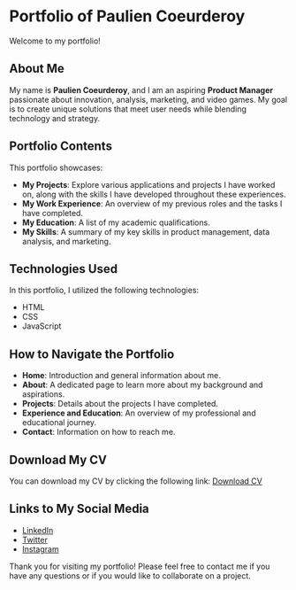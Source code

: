 # Portfolio of Paulien Coeurderoy

Welcome to my portfolio!

## About Me

My name is **Paulien Coeurderoy**, and I am an aspiring **Product Manager** passionate about innovation, analysis, marketing, and video games. My goal is to create unique solutions that meet user needs while blending technology and strategy.

## Portfolio Contents

This portfolio showcases:

- **My Projects**: Explore various applications and projects I have worked on, along with the skills I have developed throughout these experiences.
- **My Work Experience**: An overview of my previous roles and the tasks I have completed.
- **My Education**: A list of my academic qualifications.
- **My Skills**: A summary of my key skills in product management, data analysis, and marketing.

## Technologies Used

In this portfolio, I utilized the following technologies:

- HTML
- CSS
- JavaScript

## How to Navigate the Portfolio

- **Home**: Introduction and general information about me.
- **About**: A dedicated page to learn more about my background and aspirations.
- **Projects**: Details about the projects I have completed.
- **Experience and Education**: An overview of my professional and educational journey.
- **Contact**: Information on how to reach me.

## Download My CV

You can download my CV by clicking the following link: [Download CV](PDF/CV_Paulien_Coeurderoy.pdf)

## Links to My Social Media

- [LinkedIn](https://www.linkedin.com/in/paulien-coeurderoy/)
- [Twitter](#)
- [Instagram](#)

Thank you for visiting my portfolio! Please feel free to contact me if you have any questions or if you would like to collaborate on a project.
